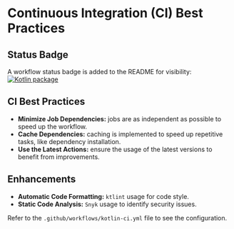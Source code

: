 # Continuous Integration (CI) Best Practices

## Status Badge

A workflow status badge is added to the README for visibility:
[![Kotlin package](https://github.com/RwKaLs/S25-core-course-labs/actions/workflows/kotlin-ci.yml/badge.svg?branch=lab3)](https://github.com/RwKaLs/S25-core-course-labs/actions/workflows/kotlin-ci.yml)

## CI Best Practices

- **Minimize Job Dependencies:** jobs are as independent as possible to speed up the workflow.
- **Cache Dependencies:** caching is implemented to speed up repetitive tasks, like dependency installation.
- **Use the Latest Actions:** ensure the usage of the latest versions to benefit from improvements.

## Enhancements

- **Automatic Code Formatting:** `ktlint` usage for code style.
- **Static Code Analysis:** `Snyk` usage to identify security issues.

Refer to the `.github/workflows/kotlin-ci.yml` file to see the configuration.
